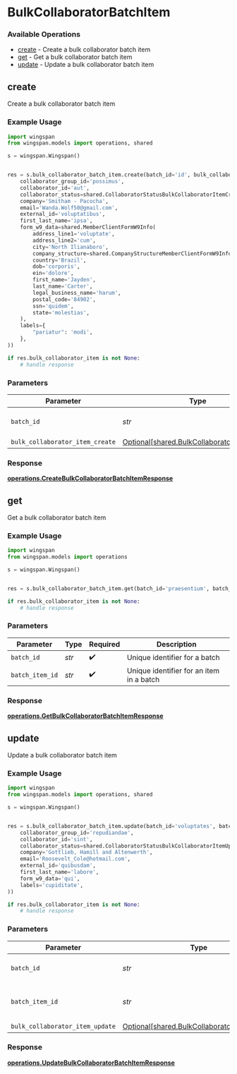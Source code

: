 # BulkCollaboratorBatchItem

### Available Operations

* [create](#create) - Create a bulk collaborator batch item
* [get](#get) - Get a bulk collaborator batch item
* [update](#update) - Update a bulk collaborator batch item

## create

Create a bulk collaborator batch item

### Example Usage

```python
import wingspan
from wingspan.models import operations, shared

s = wingspan.Wingspan()


res = s.bulk_collaborator_batch_item.create(batch_id='id', bulk_collaborator_item_create=shared.BulkCollaboratorItemCreate(
    collaborator_group_id='possimus',
    collaborator_id='aut',
    collaborator_status=shared.CollaboratorStatusBulkCollaboratorItemCreate.ACTIVE,
    company='Smitham - Pacocha',
    email='Wanda.Wolf50@gmail.com',
    external_id='voluptatibus',
    first_last_name='ipsa',
    form_w9_data=shared.MemberClientFormW9Info(
        address_line1='voluptate',
        address_line2='cum',
        city='North Ilianaboro',
        company_structure=shared.CompanyStructureMemberClientFormW9Info.PARTNERSHIP,
        country='Brazil',
        dob='corporis',
        ein='dolore',
        first_name='Jayden',
        last_name='Carter',
        legal_business_name='harum',
        postal_code='84902',
        ssn='quidem',
        state='molestias',
    ),
    labels={
        "pariatur": 'modi',
    },
))

if res.bulk_collaborator_item is not None:
    # handle response
```

### Parameters

| Parameter                                                                                        | Type                                                                                             | Required                                                                                         | Description                                                                                      |
| ------------------------------------------------------------------------------------------------ | ------------------------------------------------------------------------------------------------ | ------------------------------------------------------------------------------------------------ | ------------------------------------------------------------------------------------------------ |
| `batch_id`                                                                                       | *str*                                                                                            | :heavy_check_mark:                                                                               | Unique identifier for a batch                                                                    |
| `bulk_collaborator_item_create`                                                                  | [Optional[shared.BulkCollaboratorItemCreate]](../../models/shared/bulkcollaboratoritemcreate.md) | :heavy_minus_sign:                                                                               | N/A                                                                                              |


### Response

**[operations.CreateBulkCollaboratorBatchItemResponse](../../models/operations/createbulkcollaboratorbatchitemresponse.md)**


## get

Get a bulk collaborator batch item

### Example Usage

```python
import wingspan
from wingspan.models import operations

s = wingspan.Wingspan()


res = s.bulk_collaborator_batch_item.get(batch_id='praesentium', batch_item_id='rem')

if res.bulk_collaborator_item is not None:
    # handle response
```

### Parameters

| Parameter                                | Type                                     | Required                                 | Description                              |
| ---------------------------------------- | ---------------------------------------- | ---------------------------------------- | ---------------------------------------- |
| `batch_id`                               | *str*                                    | :heavy_check_mark:                       | Unique identifier for a batch            |
| `batch_item_id`                          | *str*                                    | :heavy_check_mark:                       | Unique identifier for an item in a batch |


### Response

**[operations.GetBulkCollaboratorBatchItemResponse](../../models/operations/getbulkcollaboratorbatchitemresponse.md)**


## update

Update a bulk collaborator batch item

### Example Usage

```python
import wingspan
from wingspan.models import operations, shared

s = wingspan.Wingspan()


res = s.bulk_collaborator_batch_item.update(batch_id='voluptates', batch_item_id='quasi', bulk_collaborator_item_update=shared.BulkCollaboratorItemUpdate(
    collaborator_group_id='repudiandae',
    collaborator_id='sint',
    collaborator_status=shared.CollaboratorStatusBulkCollaboratorItemUpdate.ACTIVE,
    company='Gottlieb, Hamill and Altenwerth',
    email='Roosevelt_Cole@hotmail.com',
    external_id='quibusdam',
    first_last_name='labore',
    form_w9_data='qui',
    labels='cupiditate',
))

if res.bulk_collaborator_item is not None:
    # handle response
```

### Parameters

| Parameter                                                                                        | Type                                                                                             | Required                                                                                         | Description                                                                                      |
| ------------------------------------------------------------------------------------------------ | ------------------------------------------------------------------------------------------------ | ------------------------------------------------------------------------------------------------ | ------------------------------------------------------------------------------------------------ |
| `batch_id`                                                                                       | *str*                                                                                            | :heavy_check_mark:                                                                               | Unique identifier for a batch                                                                    |
| `batch_item_id`                                                                                  | *str*                                                                                            | :heavy_check_mark:                                                                               | Unique identifier for an item in a batch                                                         |
| `bulk_collaborator_item_update`                                                                  | [Optional[shared.BulkCollaboratorItemUpdate]](../../models/shared/bulkcollaboratoritemupdate.md) | :heavy_minus_sign:                                                                               | N/A                                                                                              |


### Response

**[operations.UpdateBulkCollaboratorBatchItemResponse](../../models/operations/updatebulkcollaboratorbatchitemresponse.md)**

